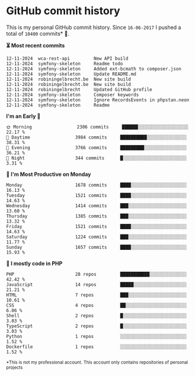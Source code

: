 # GitHub commit history
This is my personal GitHub commit history. Since <!--START_SECTION:first-commit-date-->`16-06-2017`<!--END_SECTION:first-commit-date--> I pushed a total of <!--START_SECTION:total-commit-count-->`10400`<!--END_SECTION:total-commit-count--> commits* 🎉.

<!--START_SECTION:most-recent-commits-->
**⏳ Most recent commits**
                                        
```text
12-11-2024  wca-rest-api         New API build
12-11-2024  symfony-skeleton     Readme todo
12-11-2024  symfony-skeleton     Added ext-bcmath to composer.json
12-11-2024  symfony-skeleton     Update README.md
12-11-2024  robiningelbrecht.be  New site build
12-11-2024  robiningelbrecht.be  New site build
12-11-2024  robiningelbrecht     Updated GitHub profile
12-11-2024  symfony-skeleton     Composer keywords
12-11-2024  symfony-skeleton     Ignore RecordsEvents in phpstan.neon
12-11-2024  symfony-skeleton     Readme
```
<!--END_SECTION:most-recent-commits-->  

<!--START_SECTION:commits-per-day-time-->
**I&#039;m an Early 🐤**

```text
🌞 Morning                 2306 commits     ██████░░░░░░░░░░░░░░░░░░░   22.17 %
🌆 Daytime                 3984 commits     ██████████░░░░░░░░░░░░░░░   38.31 %
🌃 Evening                 3766 commits     █████████░░░░░░░░░░░░░░░░   36.21 %
🌙 Night                   344 commits      █░░░░░░░░░░░░░░░░░░░░░░░░   3.31 %
```
<!--END_SECTION:commits-per-day-time-->  

<!--START_SECTION:commits-per-weekday-->
**📅 I&#039;m Most Productive on Monday**

```text
Monday                    1678 commits     ████░░░░░░░░░░░░░░░░░░░░░   16.13 %
Tuesday                   1521 commits     ████░░░░░░░░░░░░░░░░░░░░░   14.63 %
Wednesday                 1414 commits     ███░░░░░░░░░░░░░░░░░░░░░░   13.60 %
Thursday                  1385 commits     ███░░░░░░░░░░░░░░░░░░░░░░   13.32 %
Friday                    1521 commits     ████░░░░░░░░░░░░░░░░░░░░░   14.63 %
Saturday                  1224 commits     ███░░░░░░░░░░░░░░░░░░░░░░   11.77 %
Sunday                    1657 commits     ████░░░░░░░░░░░░░░░░░░░░░   15.93 %
```
<!--END_SECTION:commits-per-weekday-->  

<!--START_SECTION:repos-per-language-->
**💬 I mostly code in PHP**

```text
PHP                       28 repos         ███████████░░░░░░░░░░░░░░   42.42 %
JavaScript                14 repos         █████░░░░░░░░░░░░░░░░░░░░   21.21 %
HTML                      7 repos          ███░░░░░░░░░░░░░░░░░░░░░░   10.61 %
CSS                       4 repos          ██░░░░░░░░░░░░░░░░░░░░░░░   6.06 %
Shell                     2 repos          █░░░░░░░░░░░░░░░░░░░░░░░░   3.03 %
TypeScript                2 repos          █░░░░░░░░░░░░░░░░░░░░░░░░   3.03 %
Python                    1 repos          ░░░░░░░░░░░░░░░░░░░░░░░░░   1.52 %
Dockerfile                1 repos          ░░░░░░░░░░░░░░░░░░░░░░░░░   1.52 %
```
<!--END_SECTION:repos-per-language-->  

<sub>*This is not my professional account. This account only contains repositories of personal projects</sub>
